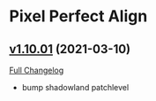 # Pixel Perfect Align

## [v1.10.01](https://github.com/mooreatv/PixelPerfectAlign/tree/v1.10.01) (2021-03-10)
[Full Changelog](https://github.com/mooreatv/PixelPerfectAlign/compare/v1.10.00...v1.10.01)

- bump shadowland patchlevel  

